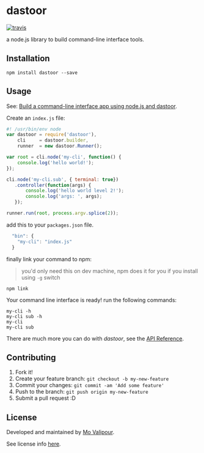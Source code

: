 # dastoor
[![travis](https://travis-ci.org/mvalipour/dastoor.svg?branch=master)](https://travis-ci.org/mvalipour/dastoor)

a node.js library to build command-line interface tools.

## Installation

```
npm install dastoor --save
```

## Usage

See: [Build a command-line interface app using node.js and dastoor](http://mvalipour.github.io/node.js/2015/08/15/build-cli-using-nodejs-and-dastoor/).

Create an `index.js` file:

```javascript
#! /usr/bin/env node
var dastoor = require('dastoor'),
    cli     = dastoor.builder,
    runner  = new dastoor.Runner();

var root = cli.node('my-cli', function() {
    console.log('hello world!');
});

cli.node('my-cli.sub', { terminal: true})
   .controller(function(args) {
       console.log('hello world level 2!');
       console.log('args: ', args);
   });

runner.run(root, process.argv.splice(2));
```

add this to your `packages.json` file.

```javascript
  "bin": {
    "my-cli": "index.js"
  }
```

finally link your command to npm:

> you'd only need this on dev machine, npm does it for you if you install using `-g` switch

```
npm link
```

Your command line interface is ready! run the following commands:

```
my-cli -h
my-cli sub -h
my-cli
my-cli sub
```

There are much more you can do with *dastoor*, see the [API Reference](https://github.com/mvalipour/dastoor/wiki/API-Reference).

## Contributing

1. Fork it!
2. Create your feature branch: `git checkout -b my-new-feature`
3. Commit your changes: `git commit -am 'Add some feature'`
4. Push to the branch: `git push origin my-new-feature`
5. Submit a pull request :D

## License

Developed and maintained by [Mo Valipour](https://github.com/mvalipour).

See license info [here](https://github.com/mvalipour/dastoor/blob/master/license.txt).
